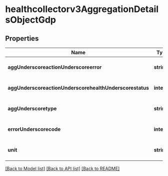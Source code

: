 # healthcollectorv3AggregationDetailsObjectGdp

## Properties
Name | Type | Description | Notes
------------ | ------------- | ------------- | -------------
**aggUnderscoreactionUnderscoreerror** | **string** |  | [optional] [default to null]
**aggUnderscoreactionUnderscorehealthUnderscorestatus** | **integer** |  | [optional] [default to null]
**aggUnderscoretype** | **string** |  | [optional] [default to null]
**errorUnderscorecode** | **integer** |  | [optional] [default to null]
**unit** | **string** |  | [optional] [default to null]

[[Back to Model list]](../README.md#documentation-for-models) [[Back to API list]](../README.md#documentation-for-api-endpoints) [[Back to README]](../README.md)


